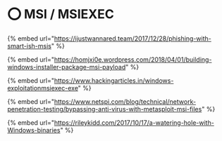 # ⭕ MSI / MSIEXEC

{% embed url="https://ijustwannared.team/2017/12/28/phishing-with-smart-ish-msis" %}

{% embed url="https://homjxi0e.wordpress.com/2018/04/01/building-windows-installer-package-msi-payload" %}

{% embed url="https://www.hackingarticles.in/windows-exploitationmsiexec-exe" %}

{% embed url="https://www.netspi.com/blog/technical/network-penetration-testing/bypassing-anti-virus-with-metasploit-msi-files" %}

{% embed url="https://rileykidd.com/2017/10/17/a-watering-hole-with-Windows-binaries" %}
